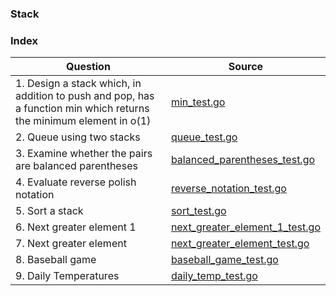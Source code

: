 ### Stack

### Index
| Question                                                                                                           | Source                                                               |
| ------------------------------------------------------------------------------------------------------------------ | -------------------------------------------------------------------- |
| 1. Design a stack which, in addition to push and pop, has a function min which returns the minimum element in o(1) | [min_test.go](./min_test.go)                                         |
| 2. Queue using two stacks                                                                                          | [queue_test.go](./queue_test.go)                                     |
| 3. Examine whether the pairs are balanced parentheses                                                              | [balanced_parentheses_test.go](./balanced_parentheses_test.go)       |
| 4. Evaluate reverse polish notation                                                                                | [reverse_notation_test.go](./reverse_notation_test.go)               |
| 5. Sort a stack                                                                                                    | [sort_test.go](./sort_test.go)                                       |
| 6. Next greater element 1                                                                                          | [next_greater_element_1_test.go](./next_greater_element_1_test.go) |
| 7. Next greater element                                                                                            | [next_greater_element_test.go](./next_greater_element_test.go)     |
| 8. Baseball game                                                                                                   | [baseball_game_test.go](./baseball_game_test.go)                   |
| 9. Daily Temperatures                                                                                              | [daily_temp_test.go](./daily_temp_test.go)                         |
